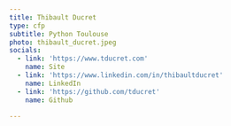 ```yaml
---
title: Thibault Ducret
type: cfp
subtitle: Python Toulouse
photo: thibault_ducret.jpeg
socials:
  - link: 'https://www.tducret.com'
    name: Site
  - link: 'https://www.linkedin.com/in/thibaultducret'
    name: LinkedIn
  - link: 'https://github.com/tducret'
    name: Github

---
```

